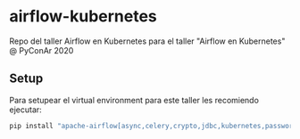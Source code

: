# airflow-kubernetes
Repo del taller Airflow en Kubernetes para el taller "Airflow en Kubernetes" @ PyConAr 2020

## Setup

Para setupear el virtual environment para este taller les recomiendo ejecutar:

```bash
pip install "apache-airflow[async,celery,crypto,jdbc,kubernetes,password,postgres,redis,slack]==1.10.12" --constraint ./requirements.txt
```
